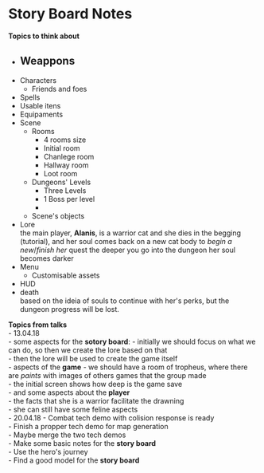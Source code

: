 # Story Board Notes  
**Topics to think about**  
- Weappons  
	- 
- Characters  
	- Friends and foes  
- Spells  
- Usable itens  
- Equipaments  
- Scene  
	- Rooms  
		- 4 rooms size
		- Initial room
		- Chanlege room
		- Hallway room
		- Loot room
	- Dungeons' Levels  
		- Three Levels  
		- 1 Boss per level  
		- 
	- Scene's objects  
- Lore  
	the main player, __Alanis__, is a warrior cat and she dies in the begging (tutorial), and
	her soul comes back on a new cat body to _begin a new_/_finish her_ quest
	the deeper you go into the dungeon her soul becomes darker  
- Menu  
	- Customisable assets  
- HUD  
- death  
	based on the ideia of souls to continue with her's perks, but the dungeon progress will be lost.

**Topics from talks**  
	- 13.04.18  
		- some aspects for the __sotory board__:
		- initially we should focus on what we can do, so then we create the lore based on that  
		- then the lore will be used to create the game itself  
		- aspects of the __game__
		- we should have a room of tropheus, where there are _paints_ with images of others games that the group made  
		- the initial screen shows how deep is the game save  
		- and some aspects about the __player__  
		- the facts that she is a warrior facilitate the drawning  
		- she can still have some feline aspects  
	- 20.04.18
		- Combat tech demo with colision response is ready  
		- Finish a propper tech demo for map generation  
		- Maybe merge the two tech demos  
		- Make some basic notes for the __story board__  
			- Use the hero's journey  
		- Find a good model for the __story board__  
